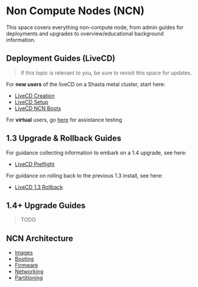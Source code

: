 # Non Compute Nodes (NCN)

This space covers everything non-compute node, from admin guides for deployments and upgrades
to overview/educational background information.

## Deployment Guides (LiveCD)

> If this topic is relevant to you, be sure to revisit this space for
> updates.

For **new users** of the liveCD on a Shasta metal cluster, start here:

* [LiveCD Creation](05-LIVECD-CREATION.md)
* [LiveCD Setup](06-LIVECD-SETUP.md)
* [LiveCD NCN Boots](07-LIVECD-NCN-BOOTS.md)

For **virtual** users, go [here]() for assistance testing 

## 1.3 Upgrade & Rollback Guides

For guidance collecting information to embark on a 1.4 upgrade, see here:
* [LiveCD Preflight](10-LIVECD-PREFLIGHT.md)

For guidance on rolling back to the previous 1.3 install, see here:
* [LiveCD 1.3 Rollback](13-LIVECD-1.3-ROLLBACK.md)

## 1.4+ Upgrade Guides

> TODO

## NCN Architecture

* [Images](100-IMAGES.md)
* [Booting](101-BOOTING.md)
* [Firmware](102-FIRMWARE.md)
* [Networking](103-NETWORKING.md)
* [Partitioning](104-PARTITIONING.md)

